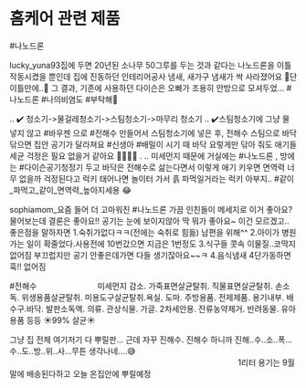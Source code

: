 # 홈케어 관련 제품


#나노드론

lucky_yuna93집에 두면 20년된 소나무 50그루를 두는 것과 같다는 나노드론을 이틀 작동시켰을 뿐인데 집에 진동하던 인테리어공사 냄새, 새가구 냄새가 싹 사라졌어요 👀단 이틀만에..🧐 그 결과, 기존에 사용하던 다이슨은 오빠가 조용히 안방으로 모셔두었... #나노드론 #나의비염도 #부탁해🙏


.. ✔️ 청소기->물걸레청소기->스팀청소기->마무리 청소기 ..
✔️스팀청소기에 그냥 물 넣지 않고 #바우젠 으로 #전해수 만들어서 스팀청소기에 넣은 후, 전해수 스팀으로 바닥 닦으면 집안 공기가 달라져요 #신생아 #배밀이 시기 때 바닥 요렇게만 닦아 줘도 애기들 세균 걱정은 필요 없을거 같아요 🙅🏻‍♀️❌ .
..
미세먼지 때문에 거실에는 #나노드론 , 방에는 #다이슨공기청정기 두고 바닥은 전해수로 삶는다면서 이렇게 애기 키우면 면역력 너무 없을까 걱정된다고 럭키 태어나면 놀이터 가서 흙 파먹일거라는 럭키 아부지.. #같이_파먹고_같이_면역력_높아지세용 😂


sophiamom_요즘 들어 더 고마워진 #나노드론
가끔 인친들이 메세지로 이거 좋아요? 물어보는데 결론은 좋아요!!
공기는 눈에 보이지않아 딱 뭐가 좋아요~ 이건 모르겠고..
좋은점을 말하자면
1.숙취가없다ㅋㅋ(전에는 숙취로 힘듦) 남편을 위해^^
2.아이가 병원가는 일이 확줄었다.사용전에 10번갔으면 지금은 1번정도
3.식구들 콧속 이물질..코딱지 없어짐
부끄럽지만 공기 안좋은데가면 다들 생기잖아요~~ㅋ
4.음식냄새 4단가동하면 훅!! 없어짐


#전해수
⠀⠀⠀⠀⠀⠀⠀⠀⠀⠀미세먼지 감소. 가죽표면살균탈취. 직물표면살균탈취. 손소독. 위생용품살균탈취. 미용도구살균탈취.욕실. 도마. 주방용품. 전제제품. 용기내부. 배수구.바닥. 발판소독액. 의류. 관상식물. 가글. 2차세안용. 잔류농약제거. 반려동물. 유아용품 등등
☀99% 살균☀

그냥 집 전체 여기저기 다 뿌릴판... 근데 자꾸 진해수. 진해수 하니까
진해..수..소..폭...수..도..방..위..사...무튼 생각나네....😅 ⠀⠀⠀⠀⠀⠀⠀⠀⠀⠀⠀⠀⠀⠀⠀⠀⠀⠀⠀⠀⠀⠀⠀⠀⠀⠀⠀⠀⠀⠀⠀⠀⠀⠀⠀⠀⠀⠀⠀1리터 용기는 9월말에 배송된다하고
오늘 온집안에 뿌릴예정
